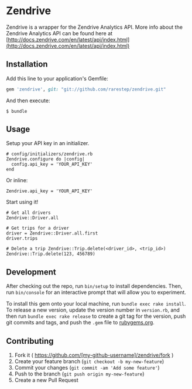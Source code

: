 # Zendrive

Zendrive is a wrapper for the Zendrive Analytics API. More info about the Zendrive Analytics API can be found here at [http://docs.zendrive.com/en/latest/api/index.html](http://docs.zendrive.com/en/latest/api/index.html)

## Installation

Add this line to your application's Gemfile:

```ruby
gem 'zendrive', git: "git://github.com/rarestep/zendrive.git"
```

And then execute:

    $ bundle

## Usage

Setup your API key in an initializer.
```
# config/initializers/zendrive.rb
Zendrive.configure do |config|
  config.api_key = 'YOUR_API_KEY'
end
```

Or inline:
```
Zendrive.api_key = 'YOUR_API_KEY'
```

Start using it!
```
# Get all drivers
Zendrive::Driver.all

# Get trips for a driver
driver = Zendrive::Driver.all.first
driver.trips

# Delete a trip Zendrive::Trip.delete(<driver_id>, <trip_id>)
Zendrive::Trip.delete(123, 456789)
```

## Development

After checking out the repo, run `bin/setup` to install dependencies. Then, run `bin/console` for an interactive prompt that will allow you to experiment.

To install this gem onto your local machine, run `bundle exec rake install`. To release a new version, update the version number in `version.rb`, and then run `bundle exec rake release` to create a git tag for the version, push git commits and tags, and push the `.gem` file to [rubygems.org](https://rubygems.org).

## Contributing

1. Fork it ( https://github.com/[my-github-username]/zendrive/fork )
2. Create your feature branch (`git checkout -b my-new-feature`)
3. Commit your changes (`git commit -am 'Add some feature'`)
4. Push to the branch (`git push origin my-new-feature`)
5. Create a new Pull Request
